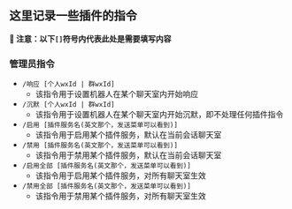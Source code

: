 ## 这里记录一些插件的指令

**🔔 注意：以下`[]`符号内代表此处是需要填写内容**

### 管理员指令

* `/响应 [个人wxId | 群wxId]`
    * 该指令用于设置机器人在某个聊天室内开始响应
* `/沉默 [个人wxId | 群wxId]`
    * 该指令用于设置机器人在某个聊天室内开始沉默，即不处理任何插件指令
* `/启用 [插件服务名(英文那个，发送菜单可以看到)]`
    * 该指令用于启用某个插件服务，默认在当前会话聊天室
* `/禁用 [插件服务名(英文那个，发送菜单可以看到)]`
    * 该指令用于禁用某个插件服务，默认在当前会话聊天室
* `/启用全部 [插件服务名(英文那个，发送菜单可以看到)]`
    * 该指令用于启用某个插件服务，对所有聊天室生效
* `/禁用全部 [插件服务名(英文那个，发送菜单可以看到)]`
    * 该指令用于禁用某个插件服务，对所有聊天室生效